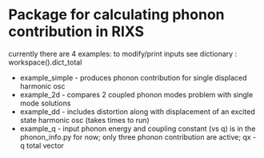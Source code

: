# Package for calculating  phonon contribution in RIXS
currently there are 4 examples:
to modify/print inputs see dictionary : workspace().dict_total

- example_simple - produces phonon contribution for single displaced harmonic osc
- example_2d - compares 2 coupled phonon modes problem with single mode solutions
- example_dd - includes distortion along with displacement of an excited state harmonic osc
               (takes times to run)
- example_q - input phonon energy and coupling constant (vs q) is in the phonon_info.py for now;  only three phonon contribution are active; qx - q total vector
